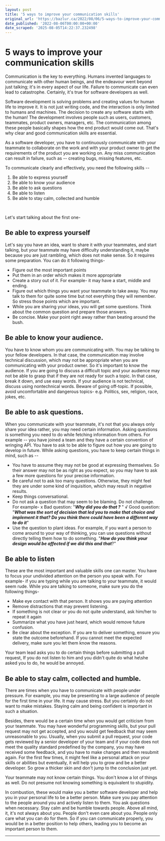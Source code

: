 ```yaml
---
layout: post
title: '5 ways to improve your communication skills'
original_url: 'https://bazlur.ca/2022/08/06/5-ways-to-improve-your-communication-skills/'
date_published: '2022-08-06T00:00:00+00:00'
date_scraped: '2025-08-05T14:22:37.232498'
---
```


5 ways to improve your communication skills
===========================================

Communication is the key to everything. Humans invented languages to communicate with other human beings, and the endeavour went beyond just talking; it's in every aspect of our life. Failure to communicate can even lead to catastrophe. Certainly, it's true for software developers as well.

Software development is solving problems and creating values for human life to improve it. It is not just writing code, and the interaction is only limited to humans and machines. The decision to create any software starts with the human! The development involves people such as users, customers, teammates, product owners, managers, etc. The communication among these people basically shapes how the end product would come out. That's why clear and good communication skills are essential.

As a software developer, you have to continuously communicate with your teammate to collaborate on the work and with your product owner to get the requirements of the product you are working on. Any miss communication can result in failure, such as -- creating bugs, missing features, etc.

To communicate clearly and effectively, you need the following skills --

1. Be able to express yourself
2. Be able to know your audience
3. Be able to ask questions
4. Be able to listen
5. Be able to stay calm, collected and humble

<br />

Let's start talking about the first one-

**Be able to express yourself**
-------------------------------

Let's say you have an idea, want to share it with your teammates, and start talking, but your teammate may have difficulty understanding it, maybe because you are just rambling, which does not make sense. So it requires some preparation. You can do it following things-

* Figure out the most important points
* Put them in an order which makes it more appropriate
* Create a story out of it. For example- it may have a start, middle and ending.
* Figure out which things you want your teammate to take away. You may talk to them for quite some time but not everything they will remember. So stress those points which are important.
* While you are sharing your ideas, you will get some questions. Think about the common question and prepare those answers.
* Be concise. Make your point right away rather than beating around the bush.

**Be able to know your audience.**
----------------------------------

You have to know whom you are communicating with. You may be talking to your fellow developers. In that case, the communication may involve technical discussion, which may not be appropriate when you are communicating with your product owner. So it's important to know the audience. If you are going to discuss a difficult topic and your audience may not be able to grasp that if they are not ready for such a topic. In that case, break it down, and use easy words. If your audience is not technical, discuss using nontechnical words. Beware of going off-topic. If possible, avoid uncomfortable and dangerous topics- e.g. Politics, sex, religion, race, jokes, etc.

**Be able to ask questions.**
-----------------------------

When you communicate with your teammate, it's not that you always only share your idea rather, you may need certain information. Asking questions is something you need to do while fetching information from others. For example -- you have joined a team and they have a certain convention of wringing API. You have to ask to be able to figure out how you are going to develop in future. While asking questions, you have to keep certain things in mind, such as --

* You have to assume they may not be good at expressing themselves. So their answer may not be as right as you expect, so you may have to ask a few more questions for your precise information.
* Be careful not to ask too many questions. Otherwise, they might feel they are under some kind of inquisition, which may result in negative results.
* Keep things conversational.
* Do not ask a question that may seem to be blaming. Do not challenge. For example- x Bad question: "***Why did you do that ?*** " √ Good question: "***What was the sort of decision that led you to make that choice and implement it that? Do you think there could have been a different way to do it***"
* Use the question to plant ideas. For example, if you want a person to come around to your way of thinking, you can use questions without directly telling them how to do something. "***How do you think your design would be affected if we did this and that***?"

**Be able to listen**
---------------------

These are the most important and valuable skills one can master. You have to focus your undivided attention on the person you speak with. For example- if you are typing while you are talking to your teammate, it would seem rude. While you are talking to someone, make sure you do the following things-

* Make eye contact with that person. It shows you are paying attention
* Remove distractions that may prevent listening.
* If something is not clear or you do not quite understand, ask him/her to repeat it again
* Summarize what you have just heard, which would remove future confusion.
* Be clear about the exception. If you are to deliver something, ensure you state the outcome beforehand. If you cannot meet the expected delivery, make sure you let them know the reasons.

Your team lead asks you to do certain things before submitting a pull request, If you do not listen to him and you didn't quite do what he\\she asked you to do, he would be annoyed.

**Be able to stay calm, collected and humble.**
-----------------------------------------------

There are times when you have to communicate with people under pressure. For example, you may be presenting to a large audience of people for the first time in your life. It may cause stress. But you certainly do not want to make mistakes. Staying calm and being confident is important in such a situation.

Besides, there would be a certain time when you would get criticism from your teammate. You may have wonderful programming skills, but your pull request may not get accepted, and you would get feedback that may seem unreasonable to you. Usually, when you submit a pull request, your code gets reviewed by a senior developer of your team and if your code does not meet the quality standard predefined by the company, you may have received some feedback, and you have to make changes and then resubmit again. For the first few times, it might feel like a personal attack on your skills or abilities but eventually, it will help you to grow and be a better developer. So grow a thicker skin and don't jump to the conclusion just yet.

Your teammate may not know certain things. You don't know a lot of things as well. Do not presume not knowing something is equivalent to stupidity.

In combustion, these would make you a better software developer and help you in your personal life to be a better person. Make sure you pay attention to the people around you and actively listen to them. You ask questions when necessary. Stay calm and be humble towards people. Above all mind, it, it's not always about you. People don't even care about you. People only care what you can do for them. So if you can communicate properly, you would be in a better position to help others, leading you to become an important person to them.  

*** ** * ** ***

